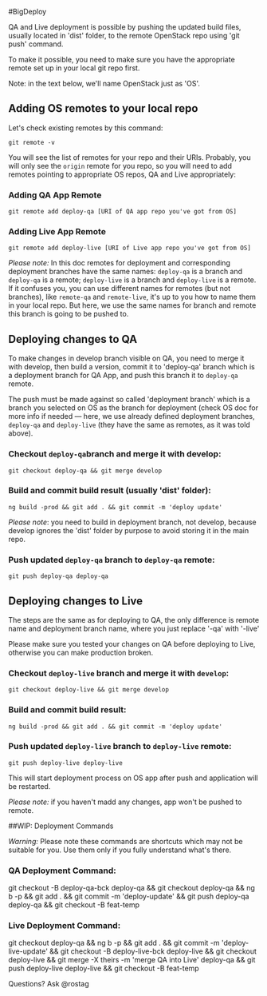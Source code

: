 
#BigDeploy

QA and Live deployment is possible by pushing the updated build files, usually located in 'dist' folder, to the remote OpenStack repo using 'git push' command.

To make it possible, you need to make sure you have the appropriate remote set up in your local git repo first.

Note: in the text below, we'll name OpenStack just as 'OS'.

## Adding OS remotes to your local repo

Let's check existing remotes by this command:

`git remote -v`

You will see the list of remotes for your repo and their URIs. Probably, you will only see the `origin` remote for you repo, so you will need to add remotes pointing to appropriate OS repos, QA and Live appropriately:

### Adding QA App Remote

`git remote add deploy-qa [URI of QA app repo you've got from OS]`

### Adding Live App Remote

`git remote add deploy-live [URI of Live app repo you've got from OS]`

*Please note:* In this doc remotes for deployment and corresponding deployment branches have the same names: `deploy-qa` is a branch and  `deploy-qa` is a remote; `deploy-live` is a branch and `deploy-live` is a remote. If it confuses you, you can use different names for remotes (but not branches), like `remote-qa` and `remote-live`, it's up to you how to name them in your local repo. But here, we use the same names for branch and remote this branch is going to be pushed to.

## Deploying changes to QA

To make changes in develop branch visible on QA, you need to merge it with develop, then build a version, commit it to 'deploy-qa' branch which is a deployment branch for QA App, and push this branch it to `deploy-qa` remote.

The push must be made against so called 'deployment branch' which is a branch you selected on OS as the branch for deployment (check OS doc for more info if needed — here, we use already defined deployment branches, `deploy-qa` and `deploy-live` (they have the same as remotes, as it was told above).

### Checkout `deploy-qa`branch and merge it with develop:

`git checkout deploy-qa && git merge develop`

### Build and commit build result (usually 'dist' folder):

`ng build -prod && git add . && git commit -m 'deploy update'`

*Please note*: you need to build in deployment branch, not develop, because develop ignores the 'dist' folder by purpose to avoid storing it in the main repo.

### Push updated `deploy-qa` branch to `deploy-qa` remote:

`git push deploy-qa deploy-qa`

## Deploying changes to Live

The steps are the same as for deploying to QA, the only difference is remote name and deployment branch name, where you just replace '-qa' with '-live'

Please make sure you tested your changes on QA before deploying to Live, otherwise you can make production broken.

### Checkout `deploy-live` branch and merge it with `develop`:

`git checkout deploy-live && git merge develop`

### Build and commit build result:

`ng build -prod && git add . && git commit -m 'deploy update'`

### Push updated `deploy-live` branch to `deploy-live` remote:

`git push deploy-live deploy-live`

This will start deployment process on OS app after push and application will be restarted.

*Please note:* if you haven't madd any changes, app won't be pushed to remote.





##WIP: Deployment Commands

*Warning:* Please note these commands are shortcuts which may not be suitable for you. Use them only if you fully understand what's there.

### QA Deployment Command:
git checkout -B deploy-qa-bck deploy-qa && git checkout deploy-qa && ng b -p && git add . && git commit -m 'deploy-update' && git push deploy-qa deploy-qa && git checkout -B feat-temp

### Live Deployment Command:

git checkout deploy-qa && ng b -p && git add . && git commit -m 'deploy-live-update' && git checkout -B deploy-live-bck deploy-live && git checkout deploy-live && git merge -X theirs -m 'merge QA into Live' deploy-qa && git push deploy-live deploy-live && git checkout -B feat-temp

Questions? Ask @rostag

